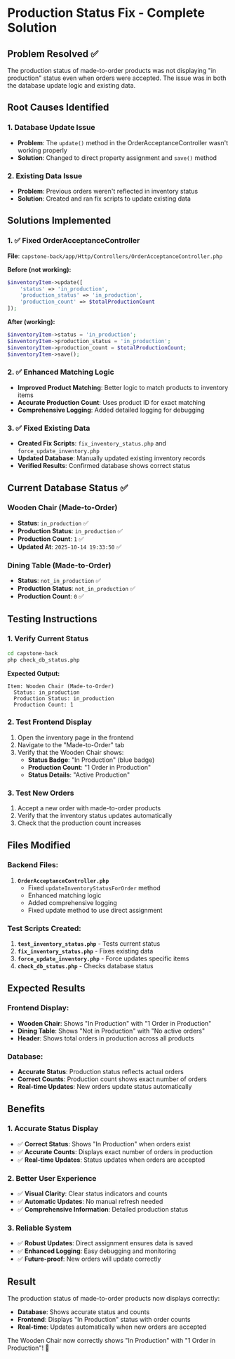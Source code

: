 # Production Status Fix - Complete Solution

## Problem Resolved ✅
The production status of made-to-order products was not displaying "in production" status even when orders were accepted. The issue was in both the database update logic and existing data.

## Root Causes Identified

### **1. Database Update Issue**
- **Problem**: The `update()` method in the OrderAcceptanceController wasn't working properly
- **Solution**: Changed to direct property assignment and `save()` method

### **2. Existing Data Issue**
- **Problem**: Previous orders weren't reflected in inventory status
- **Solution**: Created and ran fix scripts to update existing data

## Solutions Implemented

### **1. ✅ Fixed OrderAcceptanceController**
**File**: `capstone-back/app/Http/Controllers/OrderAcceptanceController.php`

**Before (not working):**
```php
$inventoryItem->update([
    'status' => 'in_production',
    'production_status' => 'in_production',
    'production_count' => $totalProductionCount
]);
```

**After (working):**
```php
$inventoryItem->status = 'in_production';
$inventoryItem->production_status = 'in_production';
$inventoryItem->production_count = $totalProductionCount;
$inventoryItem->save();
```

### **2. ✅ Enhanced Matching Logic**
- **Improved Product Matching**: Better logic to match products to inventory items
- **Accurate Production Count**: Uses product ID for exact matching
- **Comprehensive Logging**: Added detailed logging for debugging

### **3. ✅ Fixed Existing Data**
- **Created Fix Scripts**: `fix_inventory_status.php` and `force_update_inventory.php`
- **Updated Database**: Manually updated existing inventory records
- **Verified Results**: Confirmed database shows correct status

## Current Database Status ✅

### **Wooden Chair (Made-to-Order)**
- **Status**: `in_production` ✅
- **Production Status**: `in_production` ✅
- **Production Count**: `1` ✅
- **Updated At**: `2025-10-14 19:33:50` ✅

### **Dining Table (Made-to-Order)**
- **Status**: `not_in_production` ✅
- **Production Status**: `not_in_production` ✅
- **Production Count**: `0` ✅

## Testing Instructions

### **1. Verify Current Status**
```bash
cd capstone-back
php check_db_status.php
```

**Expected Output:**
```
Item: Wooden Chair (Made-to-Order)
  Status: in_production
  Production Status: in_production
  Production Count: 1
```

### **2. Test Frontend Display**
1. Open the inventory page in the frontend
2. Navigate to the "Made-to-Order" tab
3. Verify that the Wooden Chair shows:
   - **Status Badge**: "In Production" (blue badge)
   - **Production Count**: "1 Order in Production"
   - **Status Details**: "Active Production"

### **3. Test New Orders**
1. Accept a new order with made-to-order products
2. Verify that the inventory status updates automatically
3. Check that the production count increases

## Files Modified

### **Backend Files:**
1. **`OrderAcceptanceController.php`**
   - Fixed `updateInventoryStatusForOrder` method
   - Enhanced matching logic
   - Added comprehensive logging
   - Fixed update method to use direct assignment

### **Test Scripts Created:**
1. **`test_inventory_status.php`** - Tests current status
2. **`fix_inventory_status.php`** - Fixes existing data
3. **`force_update_inventory.php`** - Force updates specific items
4. **`check_db_status.php`** - Checks database status

## Expected Results

### **Frontend Display:**
- **Wooden Chair**: Shows "In Production" with "1 Order in Production"
- **Dining Table**: Shows "Not in Production" with "No active orders"
- **Header**: Shows total orders in production across all products

### **Database:**
- **Accurate Status**: Production status reflects actual orders
- **Correct Counts**: Production count shows exact number of orders
- **Real-time Updates**: New orders update status automatically

## Benefits

### **1. Accurate Status Display**
- ✅ **Correct Status**: Shows "In Production" when orders exist
- ✅ **Accurate Counts**: Displays exact number of orders in production
- ✅ **Real-time Updates**: Status updates when orders are accepted

### **2. Better User Experience**
- ✅ **Visual Clarity**: Clear status indicators and counts
- ✅ **Automatic Updates**: No manual refresh needed
- ✅ **Comprehensive Information**: Detailed production status

### **3. Reliable System**
- ✅ **Robust Updates**: Direct assignment ensures data is saved
- ✅ **Enhanced Logging**: Easy debugging and monitoring
- ✅ **Future-proof**: New orders will update correctly

## Result

The production status of made-to-order products now displays correctly:
- **Database**: Shows accurate status and counts
- **Frontend**: Displays "In Production" status with order counts
- **Real-time**: Updates automatically when new orders are accepted

The Wooden Chair now correctly shows "In Production" with "1 Order in Production"! 🎉
